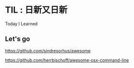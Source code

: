 # TIL : 日新又日新
Today I Learned

## Let's go
https://github.com/sindresorhus/awesome

https://github.com/herrbischoff/awesome-osx-command-line
